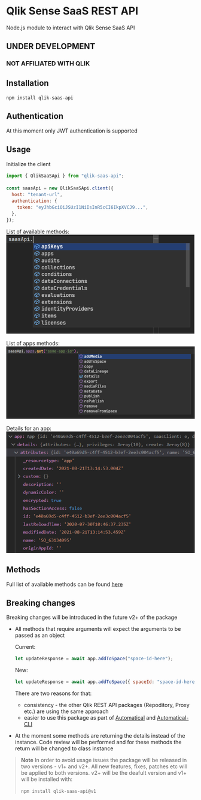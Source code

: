 # Qlik Sense SaaS REST API

Node.js module to interact with Qlik Sense SaaS API

## UNDER DEVELOPMENT

### NOT AFFILIATED WITH QLIK

## Installation

`npm install qlik-saas-api`

## Authentication

At this moment only JWT authentication is supported

## Usage

Initialize the client

```javascript
import { QlikSaaSApi } from "qlik-saas-api";

const saasApi = new QlikSaaSApi.client({
  host: "tenant-url",
  authentication: {
    token: "eyJhbGciOiJSUzI1NiIsInR5cCI6IkpXVCJ9...",
  },
});
```

List of available methods:
![Methods](./images/methods.png)

List of apps methods:
![Apps-Methods](./images/apps-methods.png)

Details for an app:
![Apps-Methods](./images/app-details.png)

## Methods

Full list of available methods can be found [here](https://informatiqal.github.io/qlik-saas-api/modules.html)

## Breaking changes

Breaking changes will be introduced in the future v2+ of the package

- All methods that require arguments will expect the arguments to be passed as an object

  Current:

  ```javascript
  let updateResponse = await app.addToSpace("space-id-here");
  ```

  New:

  ```javascript
  let updateResponse = await app.addToSpace({ spaceId: "space-id-here" });
  ```

  There are two reasons for that:

  - consistency - the other Qlik REST API packages (Repoditory, Proxy etc.) are using the same approach
  - easier to use this package as part of [Automatical](https://github.com/Informatiqal/automatiqal) and [Automatical-CLI](https://github.com/Informatiqal/automatiqal-cli)

- At the moment some methods are returning the details instead of the instance. Code review will be performed and for these methods the return will be changed to class instance

> **Note**
> In order to avoid usage issues the package will be released in two versions - v1+ and v2+. All new features, fixes, patches etc will be applied to both versions. v2+ will be the deafult version and v1+ will be installed with:
>
> `npm install qlik-saas-api@v1`

